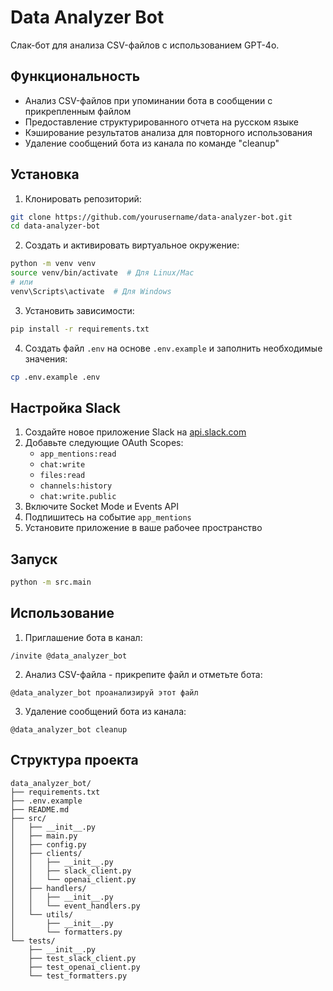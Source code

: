 # Data Analyzer Bot

Слак-бот для анализа CSV-файлов с использованием GPT-4o.

## Функциональность

- Анализ CSV-файлов при упоминании бота в сообщении с прикрепленным файлом
- Предоставление структурированного отчета на русском языке
- Кэширование результатов анализа для повторного использования
- Удаление сообщений бота из канала по команде "cleanup"

## Установка

1. Клонировать репозиторий:

```bash
git clone https://github.com/yourusername/data-analyzer-bot.git
cd data-analyzer-bot
```

2. Создать и активировать виртуальное окружение:

```bash
python -m venv venv
source venv/bin/activate  # Для Linux/Mac
# или
venv\Scripts\activate  # Для Windows
```

3. Установить зависимости:

```bash
pip install -r requirements.txt
```

4. Создать файл `.env` на основе `.env.example` и заполнить необходимые значения:

```bash
cp .env.example .env
```

## Настройка Slack

1. Создайте новое приложение Slack на [api.slack.com](https://api.slack.com/apps)
2. Добавьте следующие OAuth Scopes:
   - `app_mentions:read`
   - `chat:write`
   - `files:read`
   - `channels:history`
   - `chat:write.public`
3. Включите Socket Mode и Events API
4. Подпишитесь на событие `app_mentions`
5. Установите приложение в ваше рабочее пространство

## Запуск

```bash
python -m src.main
```

## Использование

1. Приглашение бота в канал:

```
/invite @data_analyzer_bot
```

2. Анализ CSV-файла - прикрепите файл и отметьте бота:

```
@data_analyzer_bot проанализируй этот файл
```

3. Удаление сообщений бота из канала:

```
@data_analyzer_bot cleanup
```

## Структура проекта

```
data_analyzer_bot/
├── requirements.txt
├── .env.example
├── README.md
├── src/
│   ├── __init__.py
│   ├── main.py
│   ├── config.py
│   ├── clients/
│   │   ├── __init__.py
│   │   ├── slack_client.py
│   │   └── openai_client.py
│   ├── handlers/
│   │   ├── __init__.py
│   │   └── event_handlers.py
│   └── utils/
│       ├── __init__.py
│       └── formatters.py
└── tests/
    ├── __init__.py
    ├── test_slack_client.py
    ├── test_openai_client.py
    └── test_formatters.py
```
